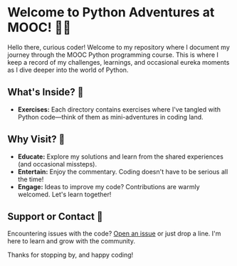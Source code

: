 # Welcome to Python Adventures at MOOC! 🐍✨

Hello there, curious coder! Welcome to my repository where I document my journey through the MOOC Python programming course. This is where I keep a record of my challenges, learnings, and occasional eureka moments as I dive deeper into the world of Python.

## What's Inside? 🎁

- **Exercises:** Each directory contains exercises where I've tangled with Python code—think of them as mini-adventures in coding land.

## Why Visit? 🤔

- **Educate:** Explore my solutions and learn from the shared experiences (and occasional missteps).
- **Entertain:** Enjoy the commentary. Coding doesn't have to be serious all the time!
- **Engage:** Ideas to improve my code? Contributions are warmly welcomed. Let's learn together!

## Support or Contact 📢

Encountering issues with the code? [Open an issue](https://github.com/ameliacitradewi/mooc_2024_python/issues) or just drop a line. I'm here to learn and grow with the community.

Thanks for stopping by, and happy coding!
